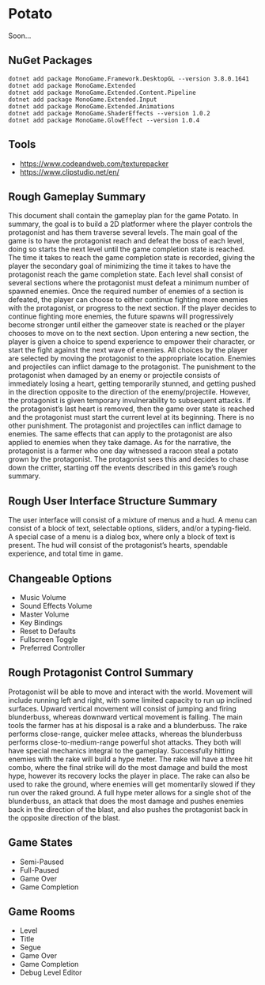 # Potato

Soon...

## NuGet Packages

```
dotnet add package MonoGame.Framework.DesktopGL --version 3.8.0.1641
dotnet add package MonoGame.Extended
dotnet add package MonoGame.Extended.Content.Pipeline
dotnet add package MonoGame.Extended.Input
dotnet add package MonoGame.Extended.Animations
dotnet add package MonoGame.ShaderEffects --version 1.0.2
dotnet add package MonoGame.GlowEffect --version 1.0.4
```

## Tools

- https://www.codeandweb.com/texturepacker
- https://www.clipstudio.net/en/

## Rough Gameplay Summary 
This document shall contain the gameplay plan for the game Potato. In summary, the goal is to build a 2D platformer where the player controls the protagonist and has them traverse several levels. The main goal of the game is to have the protagonist reach and defeat the boss of each level, doing so starts the next level until the game completion state is reached. The time it takes to reach the game completion state is recorded, giving the player the secondary goal of minimizing the time it takes to have the protagonist reach the game completion state. Each level shall consist of several sections where the protagonist must defeat a minimum number of spawned enemies. Once the required number of enemies of a section is defeated, the player can choose to either continue fighting more enemies with the protagonist, or progress to the next section. If the player decides to continue fighting more enemies, the future spawns will progressively become stronger until either the gameover state is reached or the player chooses to move on to the next section. Upon entering a new section, the player is given a choice to spend experience to empower their character, or start the fight against the next wave of enemies. All choices by the player are selected by moving the protagonist to the appropriate location. Enemies and projectiles can inflict damage to the protagonist. The punishment to the protagonist when damaged by an enemy or projectile consists of immediately losing a heart, getting temporarily stunned, and getting pushed in the direction opposite to the direction of the enemy/projectile. However, the protagonist is given temporary invulnerability to subsequent attacks. If the protagonist’s last heart is removed, then the game over state is reached and the protagonist must start the current level at its beginning. There is no other punishment. The protagonist and projectiles can inflict damage to enemies. The same effects that can apply to the protagonist are also applied to enemies when they take damage. As for the narrative, the protagonist is a farmer who one day witnessed a racoon steal a potato grown by the protagonist. The protagonist sees this and decides to chase down the critter, starting off the events described in this game’s rough summary.

## Rough User Interface Structure Summary
The user interface will consist of a mixture of menus and a hud. A menu can consist of a block of text, selectable options, sliders, and/or a typing-field. A special case of a menu is a dialog box, where only a block of text is present. The hud will consist of the protagonist’s hearts, spendable experience, and total time in game.

## Changeable Options
- Music Volume
- Sound Effects Volume
- Master Volume
- Key Bindings 
- Reset to Defaults
- Fullscreen Toggle
- Preferred Controller 

## Rough Protagonist Control Summary
Protagonist will be able to move and interact with the world. Movement will include running left and right, with some limited capacity to run up inclined surfaces. Upward vertical movement will consist of jumping and firing blunderbuss, whereas downward vertical movement is falling. The main tools the farmer has at his disposal is a rake and a blunderbuss. The rake performs close-range, quicker melee attacks, whereas the blunderbuss performs close-to-medium-range powerful shot attacks. They both will have special mechanics integral to the gameplay. Successfully hitting enemies with the rake will build a hype meter. The rake will have a three hit combo, where the final strike will do the most damage and build the most hype, however its recovery locks the player in place. The rake can also be used to rake the ground, where enemies will get momentarily slowed if they run over the raked ground. A full hype meter allows for a single shot of the blunderbuss, an attack that does the most damage and pushes enemies back in the direction of the blast, and also pushes the protagonist back in the opposite direction of the blast.

## Game States
- Semi-Paused
- Full-Paused
- Game Over
- Game Completion

## Game Rooms
- Level 
- Title 
- Segue 
- Game Over 
- Game Completion 
- Debug Level Editor 
